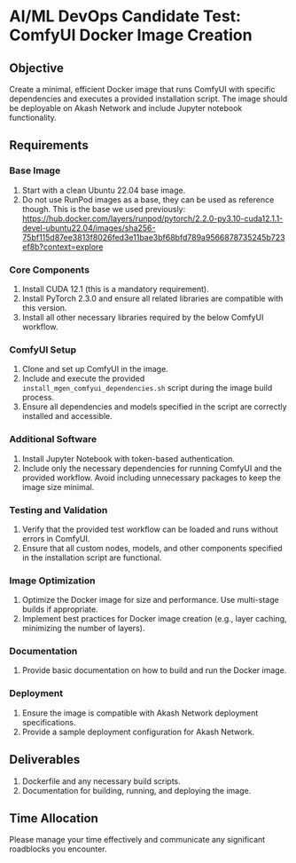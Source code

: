 # AI/ML DevOps Candidate Test: ComfyUI Docker Image Creation

## Objective

Create a minimal, efficient Docker image that runs ComfyUI with specific dependencies and executes a provided installation script. The image should be deployable on Akash Network and include Jupyter notebook functionality.

## Requirements

### Base Image

1. Start with a clean Ubuntu 22.04 base image.
2. Do not use RunPod images as a base, they can be used as reference though. This is the base we used previously: https://hub.docker.com/layers/runpod/pytorch/2.2.0-py3.10-cuda12.1.1-devel-ubuntu22.04/images/sha256-75bf115d87ee3813f8026fed3e11bae3bf68bfd789a9566878735245b723ef8b?context=explore

### Core Components

1. Install CUDA 12.1 (this is a mandatory requirement).
2. Install PyTorch 2.3.0 and ensure all related libraries are compatible with this version.
3. Install all other necessary libraries required by the below ComfyUI workflow.

### ComfyUI Setup

1. Clone and set up ComfyUI in the image.
2. Include and execute the provided `install_mgen_comfyui_dependencies.sh` script during the image build process.
3. Ensure all dependencies and models specified in the script are correctly installed and accessible.

### Additional Software

1. Install Jupyter Notebook with token-based authentication.
2. Include only the necessary dependencies for running ComfyUI and the provided workflow. Avoid including unnecessary packages to keep the image size minimal.

### Testing and Validation

1. Verify that the provided test workflow can be loaded and runs without errors in ComfyUI.
2. Ensure that all custom nodes, models, and other components specified in the installation script are functional.

### Image Optimization

1. Optimize the Docker image for size and performance. Use multi-stage builds if appropriate.
2. Implement best practices for Docker image creation (e.g., layer caching, minimizing the number of layers).

### Documentation

1. Provide basic documentation on how to build and run the Docker image.

### Deployment

1. Ensure the image is compatible with Akash Network deployment specifications.
2. Provide a sample deployment configuration for Akash Network.

## Deliverables

1. Dockerfile and any necessary build scripts.
2. Documentation for building, running, and deploying the image.

## Time Allocation

Please manage your time effectively and communicate any significant roadblocks you encounter.
